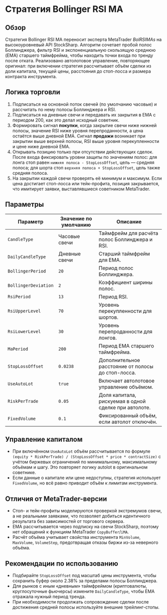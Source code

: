 # Стратегия Bollinger RSI MA

## Обзор
Стратегия Bollinger RSI MA переносит эксперта MetaTrader *BolRSIMAs* на высокоуровневый API StockSharp. Алгоритм сочетает
пробой полос Боллинджера, фильтр RSI и экспоненциальную скользящую среднюю (EMA) старшего таймфрейма, чтобы находить точки входа
по тренду после отката. Реализовано автолотовое управление, повторяющее оригинал: при включении стратегия рассчитывает объём
сделки из доли капитала, текущей цены, расстояния до стоп-лосса и размера контракта инструмента.

## Логика торговли
1. Подписаться на основной поток свечей (по умолчанию часовые) и рассчитать по нему полосы Боллинджера и RSI.
2. Подписаться на дневные свечи и передавать их закрытия в EMA с периодом 200, как это делал исходный советник.
3. Формировать сигнал **покупки**, когда закрытие свечи ниже нижней полосы, значение RSI ниже уровня перепроданности, а цена
   остаётся выше дневной EMA. Сигнал **продажи** возникает при закрытии выше верхней полосы, RSI выше уровня перекупленности и
   цене ниже дневной EMA.
4. Открывать позицию только при отсутствии действующих сделок. После входа фиксировать уровни защиты по значениям полос:
   для лонга стоп равен `нижняя полоса - StopLossOffset`, цель — средняя полоса; для шорта стоп `верхняя полоса + StopLossOffset`,
   цель также средняя полоса.
5. На закрытии каждой свечи проверять её минимум и максимум. Если цена достигает стоп-лосса или тейк-профита, позиция закрывается,
   что имитирует заявки, выставлявшиеся советником MetaTrader.

## Параметры
| Параметр | Значение по умолчанию | Описание |
| --- | --- | --- |
| `CandleType` | Часовые свечи | Таймфрейм для расчёта полос Боллинджера и RSI. |
| `DailyCandleType` | Дневные свечи | Старший таймфрейм для EMA. |
| `BollingerPeriod` | `20` | Период полос Боллинджера. |
| `BollingerDeviation` | `2` | Коэффициент ширины полос. |
| `RsiPeriod` | `13` | Период RSI. |
| `RsiUpperLevel` | `70` | Уровень перекупленности для шортов. |
| `RsiLowerLevel` | `30` | Уровень перепроданности для лонгов. |
| `MaPeriod` | `200` | Период EMA старшего таймфрейма. |
| `StopLossOffset` | `0.0238` | Дополнительное расстояние от полосы до стоп-лосса. |
| `UseAutoLot` | `true` | Включает автолотовое управление объёмом. |
| `RiskPerTrade` | `0.05` | Доля капитала, рискуемая в одной сделке при автолоте. |
| `FixedVolume` | `0.1` | Фиксированный объём, если автолот отключён. |

## Управление капиталом
- При включённом `UseAutoLot` объём рассчитывается по формуле `(equity * RiskPerTrade) / (StopLossOffset * price * contractSize)`
  с учётом биржевых ограничений по минимальному, максимальному объёмам и шагу. Это повторяет логику autolot в оригинальном советнике.
- Если данные о капитале или цене недоступны, стратегия использует `FixedVolume`, но всё равно приводит объём к лимитам инструмента.

## Отличия от MetaTrader-версии
- Стоп- и тейк-профиты моделируются проверкой экстремумов свечи, а не реальными заявками, что позволяет добиться идентичного
  результата без зависимостей от торгового сервера.
- EMA рассчитывается через подписку на свечи StockSharp, поэтому нет обращений к функциям MetaTrader `CopyBuffer`/`iMA`.
- Расчёт объёма учитывает свойства инструмента `MinVolume`, `MaxVolume`, `VolumeStep`, предотвращая отказы биржи из-за неверного объёма.

## Рекомендации по использованию
- Подбирайте `StopLossOffset` под масштаб цены инструмента, чтобы сохранить буфер около 2.38% за пределами полосы Боллинджера.
- Для рынков с иным «дневным» таймфреймом (криптовалюты, круглосуточные фьючерсы) измените `DailyCandleType`, чтобы EMA отражала
  нужный период тренда.
- При необходимости продолжать сопровождение сделки после достижения средней полосы используйте внешние трейлинг-стопы.

